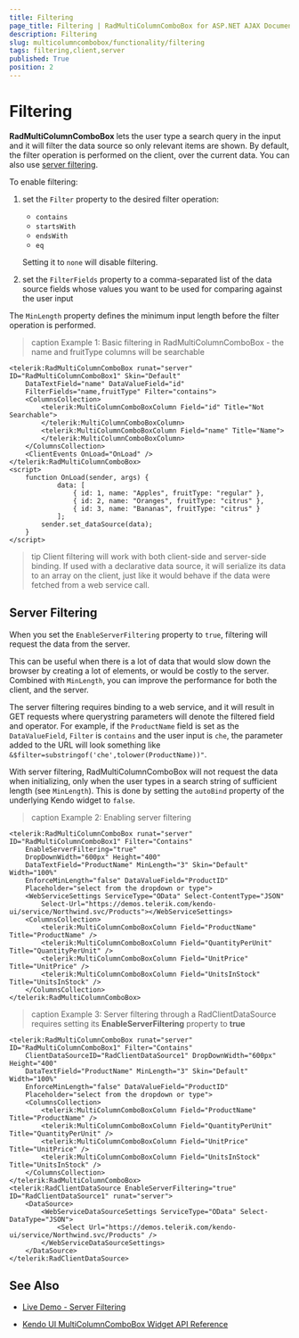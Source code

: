 ```yaml
---
title: Filtering
page_title: Filtering | RadMultiColumnComboBox for ASP.NET AJAX Documentation
description: Filtering
slug: multicolumncombobox/functionality/filtering
tags: filtering,client,server
published: True
position: 2
---
```


# Filtering

**RadMultiColumnComboBox** lets the user type a search query in the input and it will filter the data source so only relevant items are shown. By default, the filter operation is performed on the client, over the current data. You can also use [server filtering](#server-filtering).

To enable filtering:

1. set the `Filter` property to the desired filter operation:

    * `contains`
    * `startsWith`
    * `endsWith`
    * `eq`
    
    Setting it to `none` will disable filtering.
    
2. set the `FilterFields` property to a comma-separated list of the data source fields whose values you want to be used for comparing against the user input

The `MinLength` property defines the minimum input length before the filter operation is performed.

>caption Example 1: Basic filtering in RadMultiColumnComboBox - the name and fruitType columns will be searchable

````ASP.NET
<telerik:RadMultiColumnComboBox runat="server" ID="RadMultiColumnComboBox1" Skin="Default"
	DataTextField="name" DataValueField="id" 
	FilterFields="name,fruitType" Filter="contains">
	<ColumnsCollection>
		<telerik:MultiColumnComboBoxColumn Field="id" Title="Not Searchable">
		</telerik:MultiColumnComboBoxColumn>
		<telerik:MultiColumnComboBoxColumn Field="name" Title="Name">
		</telerik:MultiColumnComboBoxColumn>
	</ColumnsCollection>
	<ClientEvents OnLoad="OnLoad" />
</telerik:RadMultiColumnComboBox>
<script>
	function OnLoad(sender, args) {
			data: [
				{ id: 1, name: "Apples", fruitType: "regular" },
				{ id: 2, name: "Oranges", fruitType: "citrus" },
				{ id: 3, name: "Bananas", fruitType: "citrus" }
			];
		sender.set_dataSource(data);
	}
</script>
````

>tip Client filtering will work with both client-side and server-side binding. If used with a declarative data source, it will serialize its data to an array on the client, just like it would behave if the data were fetched from a web service call.

## Server Filtering

When you set the `EnableServerFiltering` property to `true`, filtering will request the data from the server.

This can be useful when there is a lot of data that would slow down the browser by creating a lot of elements, or would be costly to the server. Combined with `MinLength`, you can improve the performance for both the client, and the server.

The server filtering requires binding to a web service, and it will result in GET requests where querystring parameters will denote the filtered field and operator. For example, if the `ProductName` field is set as the `DataValueField`, `Filter` is `contains` and the user input is `che`, the parameter added to the URL will look something like `&$filter=substringof('che',tolower(ProductName))"`.

With server filtering, RadMultiColumnComboBox will not request the data when initializing, only when the user types in a search string of sufficient length (see `MinLength`). This is done by setting the `autoBind` property of the underlying Kendo widget to `false`.

>caption Example 2: Enabling server filtering

````ASP.NET
<telerik:RadMultiColumnComboBox runat="server" ID="RadMultiColumnComboBox1" Filter="Contains"
    EnableServerFiltering="true"
    DropDownWidth="600px" Height="400"
    DataTextField="ProductName" MinLength="3" Skin="Default" Width="100%"
    EnforceMinLength="false" DataValueField="ProductID"
    Placeholder="select from the dropdown or type">
	<WebServiceSettings ServiceType="OData" Select-ContentType="JSON"
		Select-Url="https://demos.telerik.com/kendo-ui/service/Northwind.svc/Products"></WebServiceSettings>
    <ColumnsCollection>
        <telerik:MultiColumnComboBoxColumn Field="ProductName" Title="ProductName" />
        <telerik:MultiColumnComboBoxColumn Field="QuantityPerUnit" Title="QuantityPerUnit" />
        <telerik:MultiColumnComboBoxColumn Field="UnitPrice" Title="UnitPrice" />
        <telerik:MultiColumnComboBoxColumn Field="UnitsInStock" Title="UnitsInStock" />
    </ColumnsCollection>
</telerik:RadMultiColumnComboBox>
````

>caption Example 3: Server filtering through a RadClientDataSource requires setting its **EnableServerFiltering** property to **true**

````ASP.NET
<telerik:RadMultiColumnComboBox runat="server" ID="RadMultiColumnComboBox1" Filter="Contains"
    ClientDataSourceID="RadClientDataSource1" DropDownWidth="600px" Height="400"
    DataTextField="ProductName" MinLength="3" Skin="Default" Width="100%"
    EnforceMinLength="false" DataValueField="ProductID"
    Placeholder="select from the dropdown or type">
    <ColumnsCollection>
        <telerik:MultiColumnComboBoxColumn Field="ProductName" Title="ProductName" />
        <telerik:MultiColumnComboBoxColumn Field="QuantityPerUnit" Title="QuantityPerUnit" />
        <telerik:MultiColumnComboBoxColumn Field="UnitPrice" Title="UnitPrice" />
        <telerik:MultiColumnComboBoxColumn Field="UnitsInStock" Title="UnitsInStock" />
    </ColumnsCollection>
</telerik:RadMultiColumnComboBox>
<telerik:RadClientDataSource EnableServerFiltering="true" ID="RadClientDataSource1" runat="server">
    <DataSource>
        <WebServiceDataSourceSettings ServiceType="OData" Select-DataType="JSON">
            <Select Url="https://demos.telerik.com/kendo-ui/service/Northwind.svc/Products" />
        </WebServiceDataSourceSettings>
    </DataSource>
</telerik:RadClientDataSource>
````

## See Also

* [Live Demo - Server Filtering](http://demos.telerik.com/aspnet-ajax/multicolumncombobox/server-filtering/defaultcs.aspx)

* [Kendo UI MultiColumnComboBox Widget API Reference](https://docs.telerik.com/kendo-ui/api/javascript/ui/multicolumncombobox)

